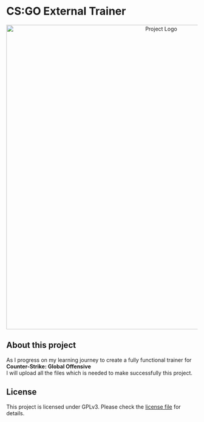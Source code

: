 # CS:GO External Trainer
<p align="center">
  <img alt="Project Logo" src="https://imgur.com/JhT6DFl.png" width="800">
</p>

## About this project
As I progress on my learning journey to create a fully functional trainer for <b>Counter-Strike: Global Offensive</b>
<br>
I will upload all the files which is needed to make successfully this project.

## License
This project is licensed under GPLv3. Please check the [license file](LICENSE) for details.
